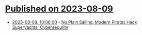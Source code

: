 # [Published on 2023-08-09](index.md)

* [2023-08-09, 10:06:00](https://soylentnews.org/article.pl?sid=23/08/08/0749207&from=rss) - [No Plain Sailing: Modern Pirates Hack Superyachts' Cybersecurity](https://soylentnews.org/article.pl?sid=23/08/08/0749207&from=rss)
